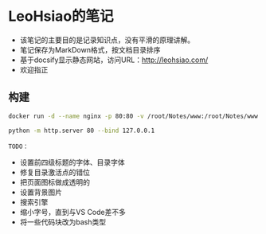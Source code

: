 # LeoHsiao的笔记

- 该笔记的主要目的是记录知识点，没有平滑的原理讲解。
- 笔记保存为MarkDown格式，按文档目录排序
- 基于docsify显示静态网站，访问URL：<http://leohsiao.com/>
- 欢迎指正

## 构建

```bash
docker run -d --name nginx -p 80:80 -v /root/Notes/www:/root/Notes/www -v /root/Notes/nginx.conf:/etc/nginx/nginx.conf nginx

python -m http.server 80 --bind 127.0.0.1

```


`TODO：`
- 设置前四级标题的字体、目录字体
- 修复目录激活点的错位
- 把页面图标做成透明的
- 设置背景图片
- 搜索引擎
- 缩小字号，直到与VS Code差不多
- 将一些代码块改为bash类型
